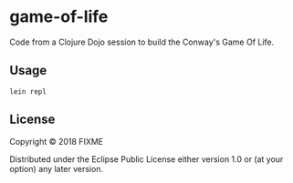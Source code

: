 # game-of-life

Code from a Clojure Dojo session to build the Conway's Game Of Life.

## Usage

```
lein repl
```

## License

Copyright © 2018 FIXME

Distributed under the Eclipse Public License either version 1.0 or (at
your option) any later version.
